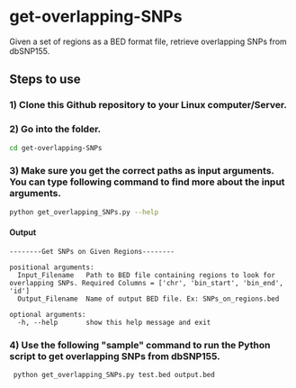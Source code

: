 # get-overlapping-SNPs
Given a set of regions as a BED format file, retrieve overlapping SNPs from dbSNP155.

## Steps to use

### 1)  Clone this Github repository to your Linux computer/Server.
### 2) Go into the folder.

```sh
cd get-overlapping-SNPs
```

### 3) Make sure you get the correct paths as input arguments. You can type following command to find more about the input arguments.

```sh
python get_overlapping_SNPs.py --help
```
#### Output 

```
--------Get SNPs on Given Regions--------

positional arguments:
  Input_Filename   Path to BED file containing regions to look for overlapping SNPs. Required Columns = ['chr', 'bin_start', 'bin_end', 'id']
  Output_Filename  Name of output BED file. Ex: SNPs_on_regions.bed

optional arguments:
  -h, --help       show this help message and exit
```

### 4)  Use the following "sample" command to run the Python script to get overlapping SNPs from dbSNP155.
```sh
 python get_overlapping_SNPs.py test.bed output.bed
```